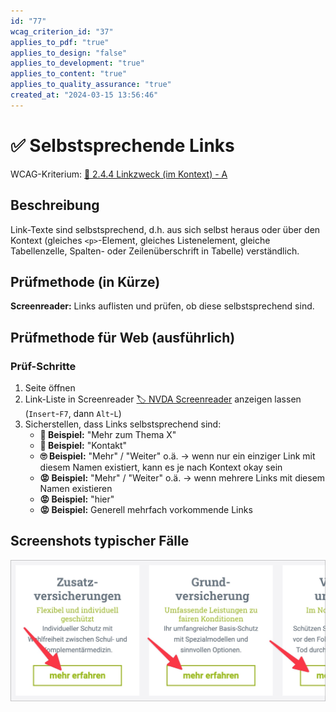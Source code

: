 ```yaml
---
id: "77"
wcag_criterion_id: "37"
applies_to_pdf: "true"
applies_to_design: "false"
applies_to_development: "true"
applies_to_content: "true"
applies_to_quality_assurance: "true"
created_at: "2024-03-15 13:56:46"
---
```


# ✅ Selbstsprechende Links

WCAG-Kriterium: [📜 2.4.4 Linkzweck (im Kontext) - A](..)

## Beschreibung

Link-Texte sind selbstsprechend, d.h. aus sich selbst heraus oder über den Kontext (gleiches `<p>`-Element, gleiches Listenelement, gleiche Tabellenzelle, Spalten- oder Zeilenüberschrift in Tabelle) verständlich.

## Prüfmethode (in Kürze)

**Screenreader:** Links auflisten und prüfen, ob diese selbstsprechend sind.

## Prüfmethode für Web (ausführlich)

### Prüf-Schritte

1. Seite öffnen
1. Link-Liste in Screenreader [🏷️ NVDA Screenreader](/de/tags/nvda-screenreader) anzeigen lassen (`Insert`-`F7`, dann `Alt`-`L`)
1. Sicherstellen, dass Links selbstsprechend sind:
    - **🙂 Beispiel:** "Mehr zum Thema X"
    - **🙂 Beispiel:** "Kontakt"
    - **🙄 Beispiel:** "Mehr" / "Weiter" o.ä. → wenn nur ein einziger Link mit diesem Namen existiert, kann es je nach Kontext okay sein
    - **😡 Beispiel:** "Mehr" / "Weiter" o.ä. → wenn mehrere Links mit diesem Namen existieren
    - **😡 Beispiel:** "hier"
    - **😡 Beispiel:** Generell mehrfach vorkommende Links

## Screenshots typischer Fälle

![Mehr erfahren Links bei EGK](images/mehr-erfahren-links-bei-egk.png)